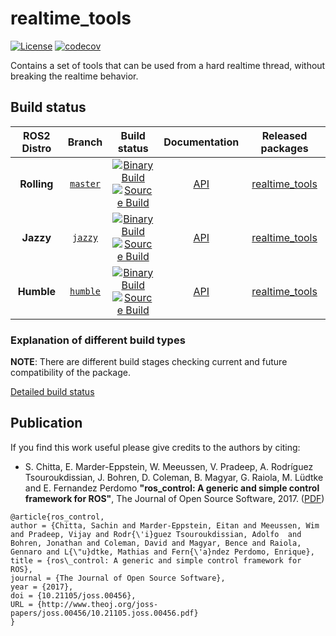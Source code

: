 realtime_tools
===========
[![License](https://img.shields.io/badge/License-BSD%203--Clause-blue.svg)](https://opensource.org/licenses/BSD-3-Clause)
[![codecov](https://codecov.io/gh/ros-controls/realtime_tools/branch/humble/graph/badge.svg?token=Osge1FOaAh)](https://app.codecov.io/gh/ros-controls/realtime_tools/tree/humble)

Contains a set of tools that can be used from a hard realtime thread, without breaking the realtime behavior.

## Build status
ROS2 Distro | Branch | Build status | Documentation | Released packages
:---------: | :----: | :----------: | :-----------: | :---------------:
**Rolling** | [`master`](https://github.com/ros-controls/realtime_tools/tree/master) | [![Binary Build](https://github.com/ros-controls/realtime_tools/actions/workflows/rolling-binary-build.yml/badge.svg?branch=master)](https://github.com/ros-controls/realtime_tools/actions/workflows/rolling-binary-build.yml?branch=master) <br /> [![Source Build](https://github.com/ros-controls/realtime_tools/actions/workflows/rolling-source-build.yml/badge.svg?branch=master)](https://github.com/ros-controls/realtime_tools/actions/workflows/rolling-source-build.yml?branch=master) | [API](http://docs.ros.org/en/rolling/p/realtime_tools/)  | [realtime_tools](https://index.ros.org/p/realtime_tools/#rolling)
**Jazzy** | [`jazzy`](https://github.com/ros-controls/realtime_tools/tree/jazzy) | [![Binary Build](https://github.com/ros-controls/realtime_tools/actions/workflows/jazzy-binary-build.yml/badge.svg?branch=jazzy)](https://github.com/ros-controls/realtime_tools/actions/workflows/jazzy-binary-build.yml?branch=jazzy) <br /> [![Source Build](https://github.com/ros-controls/realtime_tools/actions/workflows/jazzy-source-build.yml/badge.svg?branch=jazzy)](https://github.com/ros-controls/realtime_tools/actions/workflows/jazzy-source-build.yml?branch=jazzy) | [API](http://docs.ros.org/en/jazzy/p/realtime_tools/)  | [realtime_tools](https://index.ros.org/p/realtime_tools/#jazzy)
**Humble** | [`humble`](https://github.com/ros-controls/realtime_tools/tree/humble) | [![Binary Build](https://github.com/ros-controls/realtime_tools/actions/workflows/humble-binary-build.yml/badge.svg?branch=master)](https://github.com/ros-controls/realtime_tools/actions/workflows/humble-binary-build.yml?branch=master) <br /> [![Source Build](https://github.com/ros-controls/realtime_tools/actions/workflows/humble-source-build.yml/badge.svg?branch=master)](https://github.com/ros-controls/realtime_tools/actions/workflows/humble-source-build.yml?branch=master) | [API](http://docs.ros.org/en/humble/p/realtime_tools/) | [realtime_tools](https://index.ros.org/p/realtime_tools/#humble)


### Explanation of different build types

**NOTE**: There are different build stages checking current and future compatibility of the package.

[Detailed build status](.github/workflows/README.md)

## Publication

If you find this work useful please give credits to the authors by citing:

* S. Chitta, E. Marder-Eppstein, W. Meeussen, V. Pradeep, A. Rodríguez Tsouroukdissian, J. Bohren, D. Coleman, B. Magyar, G. Raiola, M. Lüdtke and E. Fernandez Perdomo
**"ros_control: A generic and simple control framework for ROS"**,
The Journal of Open Source Software, 2017. ([PDF](http://www.theoj.org/joss-papers/joss.00456/10.21105.joss.00456.pdf))

```
@article{ros_control,
author = {Chitta, Sachin and Marder-Eppstein, Eitan and Meeussen, Wim and Pradeep, Vijay and Rodr{\'i}guez Tsouroukdissian, Adolfo  and Bohren, Jonathan and Coleman, David and Magyar, Bence and Raiola, Gennaro and L{\"u}dtke, Mathias and Fern{\'a}ndez Perdomo, Enrique},
title = {ros\_control: A generic and simple control framework for ROS},
journal = {The Journal of Open Source Software},
year = {2017},
doi = {10.21105/joss.00456},
URL = {http://www.theoj.org/joss-papers/joss.00456/10.21105.joss.00456.pdf}
}
```
